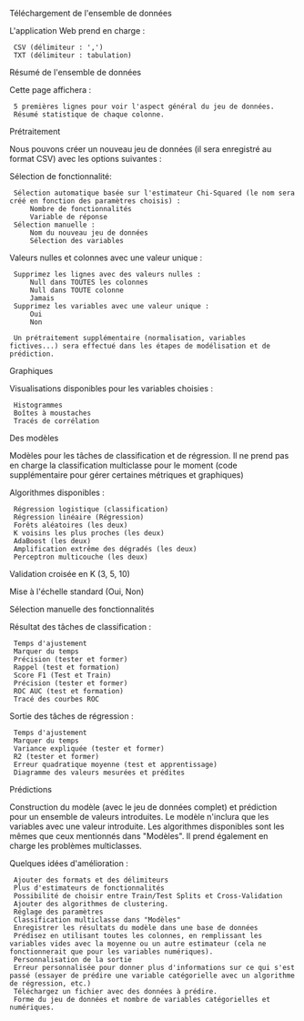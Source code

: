 Téléchargement de l'ensemble de données

L'application Web prend en charge :

     CSV (délimiteur : ',')
     TXT (délimiteur : tabulation)

Résumé de l'ensemble de données

Cette page affichera :

     5 premières lignes pour voir l'aspect général du jeu de données.
     Résumé statistique de chaque colonne.

Prétraitement

Nous pouvons créer un nouveau jeu de données (il sera enregistré au format CSV) avec les options suivantes :

Sélection de fonctionnalité:

     Sélection automatique basée sur l'estimateur Chi-Squared (le nom sera créé en fonction des paramètres choisis) :
         Nombre de fonctionnalités
         Variable de réponse
     Sélection manuelle :
         Nom du nouveau jeu de données
         Sélection des variables

Valeurs nulles et colonnes avec une valeur unique :

     Supprimez les lignes avec des valeurs nulles :
         Null dans TOUTES les colonnes
         Null dans TOUTE colonne
         Jamais
     Supprimez les variables avec une valeur unique :
         Oui
         Non

     Un prétraitement supplémentaire (normalisation, variables fictives...) sera effectué dans les étapes de modélisation et de prédiction.

Graphiques

Visualisations disponibles pour les variables choisies :

     Histogrammes
     Boîtes à moustaches
     Tracés de corrélation

Des modèles

Modèles pour les tâches de classification et de régression. Il ne prend pas en charge la classification multiclasse pour le moment (code supplémentaire pour gérer certaines métriques et graphiques)

Algorithmes disponibles :

     Régression logistique (classification)
     Régression linéaire (Régression)
     Forêts aléatoires (les deux)
     K voisins les plus proches (les deux)
     AdaBoost (les deux)
     Amplification extrême des dégradés (les deux)
     Perceptron multicouche (les deux)

Validation croisée en K (3, 5, 10)

Mise à l'échelle standard (Oui, Non)

Sélection manuelle des fonctionnalités

Résultat des tâches de classification :

     Temps d'ajustement
     Marquer du temps
     Précision (tester et former)
     Rappel (test et formation)
     Score F1 (Test et Train)
     Précision (tester et former)
     ROC AUC (test et formation)
     Tracé des courbes ROC

Sortie des tâches de régression :

     Temps d'ajustement
     Marquer du temps
     Variance expliquée (tester et former)
     R2 (tester et former)
     Erreur quadratique moyenne (test et apprentissage)
     Diagramme des valeurs mesurées et prédites

Prédictions

Construction du modèle (avec le jeu de données complet) et prédiction pour un ensemble de valeurs introduites. Le modèle n'inclura que les variables avec une valeur introduite. Les algorithmes disponibles sont les mêmes que ceux mentionnés dans "Modèles". Il prend également en charge les problèmes multiclasses.

Quelques idées d'amélioration :

     Ajouter des formats et des délimiteurs
     Plus d'estimateurs de fonctionnalités
     Possibilité de choisir entre Train/Test Splits et Cross-Validation
     Ajouter des algorithmes de clustering.
     Réglage des paramètres
     Classification multiclasse dans "Modèles"
     Enregistrer les résultats du modèle dans une base de données
     Prédisez en utilisant toutes les colonnes, en remplissant les variables vides avec la moyenne ou un autre estimateur (cela ne fonctionnerait que pour les variables numériques).
     Personnalisation de la sortie
     Erreur personnalisée pour donner plus d'informations sur ce qui s'est passé (essayer de prédire une variable catégorielle avec un algorithme de régression, etc.)
     Téléchargez un fichier avec des données à prédire.
     Forme du jeu de données et nombre de variables catégorielles et numériques.
